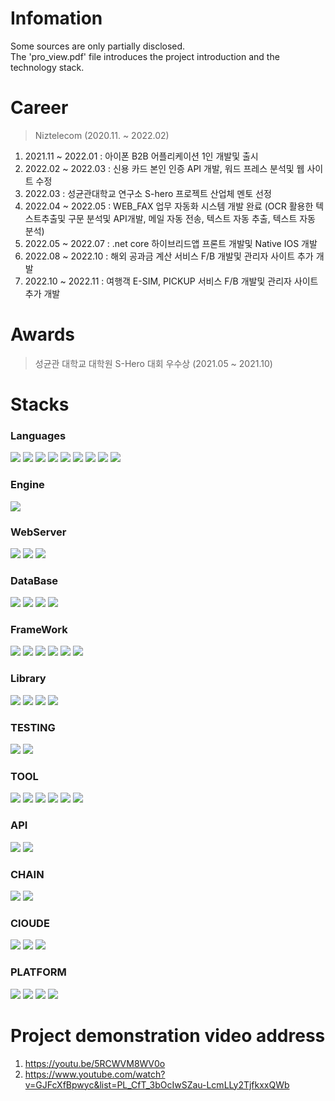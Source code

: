 # Infomation
Some sources are only partially disclosed.   
The 'pro_view.pdf' file introduces the project introduction and the technology stack.

# Career
> Niztelecom (2020.11. ~ 2022.02)
1. 2021.11 ~ 2022.01 : 아이폰 B2B 어플리케이션 1인 개발및 출시
2. 2022.02 ~ 2022.03 : 신용 카드 본인 인증 API 개발, 워드 프레스 분석및 웹 사이트 수정
3. 2022.03 : 성균관대학교 연구소 S-hero 프로젝트 산업체 멘토 선정
4. 2022.04 ~ 2022.05 : WEB_FAX 업무 자동화 시스템 개발 완료 (OCR 활용한 텍스트추출및 구문 분석및 API개발, 메일 자동 전송, 텍스트 자동 추출, 텍스트 자동 분석)
5. 2022.05 ~ 2022.07 : .net core 하이브리드앱 프론트 개발및 Native IOS 개발
6. 2022.08 ~ 2022.10 : 해외 공과금 계산 서비스 F/B 개발및 관리자 사이트 추가 개발
7. 2022.10 ~ 2022.11 : 여행객 E-SIM, PICKUP 서비스 F/B 개발및 관리자 사이트 추가 개발

# Awards
> 성균관 대학교 대학원 S-Hero 대회 우수상 (2021.05 ~ 2021.10)


# Stacks

### Languages
<img src="https://img.shields.io/badge/JAVA-007396?style=for-the-badge&logo=java&logoColor=white"> <img src="https://img.shields.io/badge/Java%20Script-F7DF1E?style=for-the-badge&logo=Java%20Script&logoColor=white"> <img src="https://img.shields.io/badge/C%2B%2B-00599C?style=for-the-badge&logo=C%2B%2B&logoColor=white"> <img src="https://img.shields.io/badge/C%23-000000?style=for-the-badge&logo=C%23&logoColor=white"> <img src="https://img.shields.io/badge/Swift-F05138?style=for-the-badge&logo=Swift&logoColor=white"> <img src="https://img.shields.io/badge/Solidity-363636?style=for-the-badge&logo=Solidity&logoColor=white"> <img src="https://img.shields.io/badge/PHP-777BB4?style=for-the-badge&logo=PHP&logoColor=white"> <img src="https://img.shields.io/badge/HTML5-E34F26?style=for-the-badge&logo=HTML5&logoColor=white"> <img src="https://img.shields.io/badge/kotlin-7F52FF?style=for-the-badge&logo=kotlin&logoColor=white">

### Engine
<img src="https://img.shields.io/badge/Unreal%20Engine-0E1128?style=for-the-badge&logo=Unreal%20Engine&logoColor=white">

### WebServer
<img src="https://img.shields.io/badge/Node.js-339933?style=for-the-badge&logo=Node.js&logoColor=white"> <img src="https://img.shields.io/badge/NGINX-009639?style=for-the-badge&logo=NGINX&logoColor=white"> <img src="https://img.shields.io/badge/Apache-D22128?style=for-the-badge&logo=Apache&logoColor=white"> 

### DataBase
<img src="https://img.shields.io/badge/Mysql-4479A1?style=for-the-badge&logo=Mysql&logoColor=white"> <img src="https://img.shields.io/badge/MariaDB-003545?style=for-the-badge&logo=MariaDB&logoColor=white"> <img src="https://img.shields.io/badge/Microsoft SQL Server-CC2927?style=for-the-badge&logo=Microsoft SQL Server&logoColor=white"> 
<img src="https://img.shields.io/badge/MongoDB-47A248?style=for-the-badge&logo=MongoDB&logoColor=white">

### FrameWork
<img src="https://img.shields.io/badge/Netty-3484D2?style=for-the-badge&logo=Netty&logoColor=white"> <img src="https://img.shields.io/badge/MINA-53AC56?style=for-the-badge&logo=MINA&logoColor=white"> <img src="https://img.shields.io/badge/Bootstrap-7952B3?style=for-the-badge&logo=Bootstrap&logoColor=white"> <img src="https://img.shields.io/badge/.net-512BD4?style=for-the-badge&logo=.net&logoColor=white"> <img src="https://img.shields.io/badge/Spring Boot-6DB33F?style=for-the-badge&logo=Spring Boot&logoColor=white"> <img src="https://img.shields.io/badge/React-61DAFB?style=for-the-badge&logo=React&logoColor=white">

### Library
<img src="https://img.shields.io/badge/Sequelize-52B0E7?style=for-the-badge&logo=Sequelize&logoColor=white"> <img src="https://img.shields.io/badge/MUI-007FFF?style=for-the-badge&logo=MUI&logoColor=white"> <img src="https://img.shields.io/badge/Web3-F16822?style=for-the-badge&logo=Web3&logoColor=white"> <img src="https://img.shields.io/badge/OpenCV-5C3EE8?style=for-the-badge&logo=OpenCV&logoColor=white">

### TESTING
<img src="https://img.shields.io/badge/CHAI-A30701?style=for-the-badge&logo=CHAI&logoColor=white"> <img src="https://img.shields.io/badge/MOCHA-F16822?style=for-the-badge&logo=MOCHA&logoColor=white">

### TOOL
<img src="https://img.shields.io/badge/Apache JMeter-D22128?style=for-the-badge&logo=Apache JMeter&logoColor=white"> <img src="https://img.shields.io/badge/Wireshark-1679A7?style=for-the-badge&logo=Wireshark&logoColor=white"> <img src="https://img.shields.io/badge/GIT-F05032?style=for-the-badge&logo=GIT&logoColor=white"> <img src="https://img.shields.io/badge/TortoiseSVN-A30701?style=for-the-badge&logo=TortoiseSVN&logoColor=white"> <img src="https://img.shields.io/badge/docker-2496ED?style=for-the-badge&logo=docker&logoColor=white"> <img src="https://img.shields.io/badge/Iperl-39457E?style=for-the-badge&logo=Iperl&logoColor=white">
### API
<img src="https://img.shields.io/badge/alchemy-F16822?style=for-the-badge&logo=Web3&logoColor=white"> <img src="https://img.shields.io/badge/Geocoding-5C3EE8?style=for-the-badge&logo=OpenCV&logoColor=white">

### CHAIN
<img src="https://img.shields.io/badge/Ethereum-3C3C3D?style=for-the-badge&logo=Ethereum&logoColor=white"> <img src="https://img.shields.io/badge/Polygon-512BD4?style=for-the-badge&logo=Polygon&logoColor=white">

### ClOUDE
 <img src="https://img.shields.io/badge/Google Cloude-4285F4?style=for-the-badge&logo=Google Cloude&logoColor=white"> <img src="https://img.shields.io/badge/Firebase-FFCA28?style=for-the-badge&logo=Firebase&logoColor=white"> <img src="https://img.shields.io/badge/Amazon AWS-232F3E?style=for-the-badge&logo=Amazon AWS&logoColor=white">
 
### PLATFORM
<img src="https://img.shields.io/badge/Windows-0078D6?style=for-the-badge&logo=Windows&logoColor=white"> <img src="https://img.shields.io/badge/Ubuntu-E95420?style=for-the-badge&logo=Ubuntu&logoColor=white">  <img src="https://img.shields.io/badge/IOS-000000?style=for-the-badge&logo=IOS&logoColor=white"> <img src="https://img.shields.io/badge/Android-3DDC84?style=for-the-badge&logo=Android&logoColor=white">
  

# Project demonstration video address
1. https://youtu.be/5RCWVM8WV0o
2. https://www.youtube.com/watch?v=GJFcXfBpwyc&list=PL_CfT_3bOcIwSZau-LcmLLy2TjfkxxQWb
